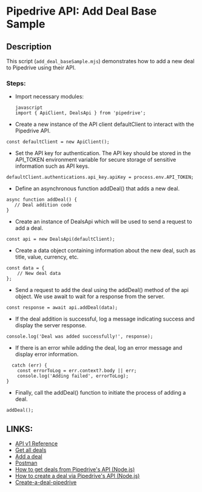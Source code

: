 # Pipedrive API: Add Deal Base Sample

## Description

This script (`add_deal_baseSample.mjs`) demonstrates how to add a new deal to Pipedrive using their API.

### Steps:

- Import necessary modules:
   ```
   javascript
   import { ApiClient, DealsApi } from 'pipedrive';
   ```

- Create a new instance of the API client defaultClient to interact with the Pipedrive API.

 ```
const defaultClient = new ApiClient();
 ```

- Set the API key for authentication. The API key should be stored in the API_TOKEN environment variable for secure storage of sensitive information such as API keys.

 ```
defaultClient.authentications.api_key.apiKey = process.env.API_TOKEN;
 ```

- Define an asynchronous function addDeal() that adds a new deal.

 ```
async function addDeal() {
    // Deal addition code
}
 ```
- Create an instance of DealsApi which will be used to send a request to add a deal.

```
const api = new DealsApi(defaultClient);
```
- Create a data object containing information about the new deal, such as title, value, currency, etc.

```
const data = {
    // New deal data
};
```
- Send a request to add the deal using the addDeal() method of the api object. We use await to wait for a response from the server.

```
const response = await api.addDeal(data);
```
- If the deal addition is successful, log a message indicating success and display the server response.

```
console.log('Deal was added successfully!', response);
```

- If there is an error while adding the deal, log an error message and display error information.

```
  catch (err) {
    const errorToLog = err.context?.body || err;
    console.log('Adding failed', errorToLog);
}
```

- Finally, call the addDeal() function to initiate the process of adding a deal.

```
addDeal();
```

## LINKS: 

- [API v1 Reference](https://developers.pipedrive.com/docs/api/v1/Deals#getDealPersons)
- [Get all deals](https://developers.pipedrive.com/docs/api/v1/Deals#getDeals)
- [Add a deal](https://developers.pipedrive.com/docs/api/v1/Deals#addDeal)
- [Postman](https://pipedrive.readme.io/docs/run-pipedrive-api-in-postman-or-insomnia)
- [How to get deals from Pipedrive's API (Node.js)](https://developers.pipedrive.com/tutorials/get-deals-pipedrive-api?step=5)
- [How to create a deal via Pipedrive's API (Node.js)](https://developers.pipedrive.com/docs/api/v1/Deals#addDeal)
- [Create-a-deal-pipedrive](https://developers.pipedrive.com/tutorials/create-a-deal-pipedrive-api?step=7)

